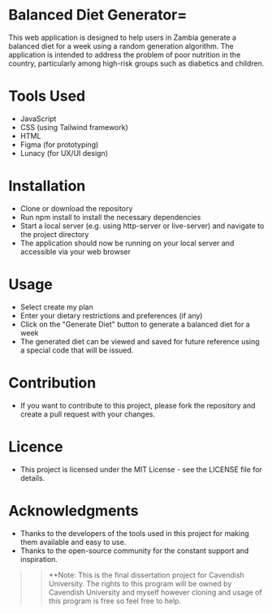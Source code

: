 # Balanced Diet Generator=
This web application is designed to help users in Zambia generate a balanced diet for a week using a random generation algorithm. The application is intended to address the problem of poor nutrition in the country, particularly among high-risk groups such as diabetics and children.

# Tools Used

* JavaScript
* CSS (using Tailwind framework)
* HTML
* Figma (for prototyping)
* Lunacy (for UX/UI design)

# Installation

* Clone or download the repository
* Run npm install to install the necessary dependencies
* Start a local server (e.g. using http-server or live-server) and navigate to the project directory
* The application should now be running on your local server and accessible via your web browser

# Usage

* Select create my plan
* Enter your dietary restrictions and preferences (if any)
* Click on the "Generate Diet" button to generate a balanced diet for a week
* The generated diet can be viewed and saved for future reference using a special code that will be issued.

# Contribution

* If you want to contribute to this project, please fork the repository and create a pull request with your changes.

# Licence

* This project is licensed under the MIT License - see the LICENSE file for details.

# Acknowledgments

* Thanks to the developers of the tools used in this project for making them available and easy to use.
* Thanks to the open-source community for the constant support and inspiration.

>> **Note: This is the final dissertation project for Cavendish University. The rights to this program will be owned by Cavendish University and myself however cloning and usage of this program is free so feel free to help.